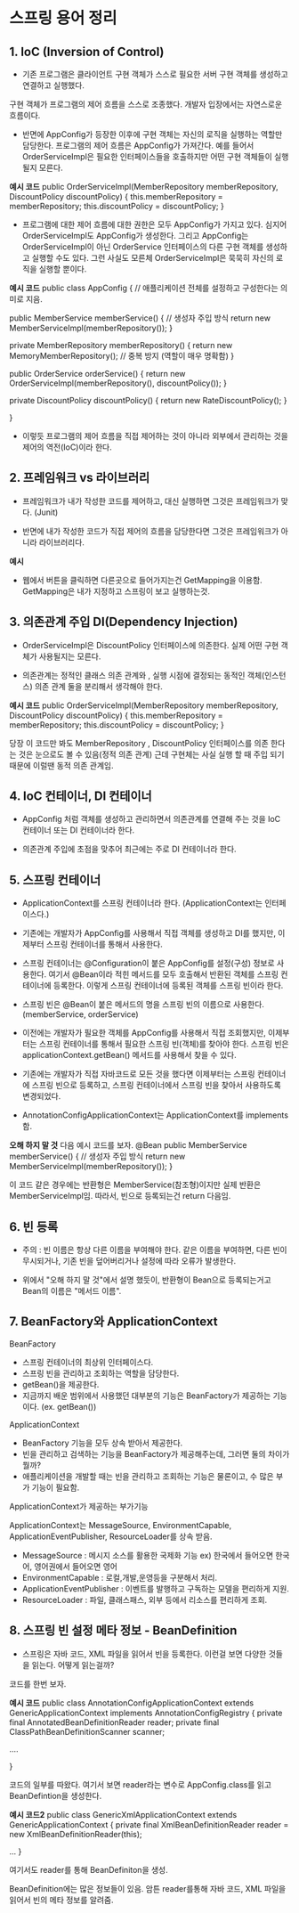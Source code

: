 # 스프링 용어 정리

## 1. IoC (Inversion of Control)

- 기존 프로그램은 클라이언트 구현 객체가 스스로 필요한 서버 구현 객체를 생성하고 연결하고 실행했다.

구현 객체가 프로그램의 제어 흐름을 스스로 조종했다. 개발자 입장에서는 자연스로운 흐름이다.

- 반면에 AppConfig가 등장한 이후에 구현 객체는 자신의 로직을 실행하는 역할만 담당한다. 프로그램의 제어 흐름은
AppConfig가 가져간다. 예를 들어서 OrderServiceImpl은 필요한 인터페이스들을 호출하지만 어떤 구현 객체들이 실행될지 모른다.

**예시 코드**
public OrderServiceImpl(MemberRepository memberRepository, DiscountPolicy discountPolicy) { 
  this.memberRepository = memberRepository;
  this.discountPolicy = discountPolicy;
}

- 프로그램에 대한 제어 흐름에 대한 권한은 모두 AppConfig가 가지고 있다. 심지어 OrderServiceImpl도
AppConfig가 생성한다. 그리고 AppConfig는 OrderServiceImpl이 아닌 OrderService 인터페이스의
다른 구현 객체를 생성하고 실행할 수도 있다. 그런 사실도 모른체 OrderServiceImpl은 묵묵히 자신의 로직을 실행할 뿐이다.

**예시 코드**
public class AppConfig { // 애플리케이션 전체를 설정하고 구성한다는 의미로 지음.

public MemberService memberService() { // 생성자 주입 방식
  return new MemberServiceImpl(memberRepository());
}

private MemberRepository memberRepository() {
  return new MemoryMemberRepository(); // 중복 방지 (역할이 매우 명확함)
}

public OrderService orderService() {
  return new OrderServiceImpl(memberRepository(), discountPolicy());
}

private DiscountPolicy discountPolicy() {
  return new RateDiscountPolicy();
}

}

- 이렇듯 프로그램의 제어 흐름을 직접 제어하는 것이 아니라 외부에서 관리하는 것을 제어의 역전(IoC)이라 한다. 


## 2. 프레임워크 vs 라이브러리

- 프레임워크가 내가 작성한 코드를 제어하고, 대신 실행하면 그것은 프레임워크가 맞다. (Junit)

- 반면에 내가 작성한 코드가 직접 제어의 흐름을 담당한다면 그것은 프레임워크가 아니라 라이브러리다. 

**예시**
- 웹에서 버튼을 클릭하면 다른곳으로 들어가지는건 GetMapping을 이용함. GetMapping은 내가 지정하고
스프링이 보고 실행하는것. 

## 3. 의존관계 주입 DI(Dependency Injection)

- OrderServiceImpl은 DiscountPolicy 인터페이스에 의존한다. 실제 어떤 구현 객체가 사용될지는 모른다. 

- 의존관계는 정적인 클래스 의존 관계와 , 실행 시점에 결정되는 동적인 객체(인스턴스) 의존 관계 둘을 분리해서 생각해야 한다.

**예시 코드**
public OrderServiceImpl(MemberRepository memberRepository, DiscountPolicy discountPolicy) {
  this.memberRepository = memberRepository;
  this.discountPolicy = discountPolicy;
} 

당장 이 코드만 봐도 MemberRepository , DiscountPolicy 인터페이스를 의존 한다는 것은 눈으로도 볼 수 있음(정적 의존 관계)
근데 구현체는 사실 실행 할 때 주입 되기 때문에 이럴땐 동적 의존 관계임. 


## 4. IoC 컨테이너, DI 컨테이너

- AppConfig 처럼 객체를 생성하고 관리하면서 의존관계를 연결해 주는 것을 IoC 컨테이너 또는 DI 컨테이너라 한다. 

- 의존관계 주입에 초점을 맞추어 최근에는 주로 DI 컨테이너라 한다.


## 5. 스프링 컨테이너

- ApplicationContext를 스프링 컨테이너라 한다. (ApplicationContext는 인터페이스다.)

- 기존에는 개발자가 AppConfig를 사용해서 직접 객체를 생성하고 DI를 했지만, 이제부터 스프링 컨테이너를 통해서 사용한다.

- 스프링 컨테이너는 @Configuration이 붙은 AppConfig를 설정(구성) 정보로 사용한다.
여기서 @Bean이라 적힌 메서드를 모두 호출해서 반환된 객체를 스프링 컨테이너에 등록한다. 
이렇게 스프링 컨테이너에 등록된 객체를 스프링 빈이라 한다. 

- 스프링 빈은 @Bean이 붙은 메서드의 명을 스프링 빈의 이름으로 사용한다. (memberService, orderService)

- 이전에는 개발자가 필요한 객체를 AppConfig를 사용해서 직접 조회했지만, 이제부터는 스프링 컨테이너를 통해서
필요한 스프링 빈(객체)를 찾아야 한다. 스프링 빈은 applicationContext.getBean() 메서드를 사용해서 찾을 수 있다.

- 기존에는 개발자가 직접 자바코드로 모든 것을 했다면 이제부터는 스프링 컨테이너에
스프링 빈으로 등록하고, 스프링 컨테이너에서 스프링 빈을 찾아서 사용하도록 변경되었다. 

- AnnotationConfigApplicationContext는 ApplicationContext를 implements함. 

**오해 하지 말 것**
다음 예시 코드를 보자.
@Bean
public MemberService memberService() { // 생성자 주입 방식
  return new MemberServiceImpl(memberRepository());
}

이 코드 같은 경우에는 반환형은 MemberService(참조형)이지만 
실제 반환은 MemberServiceImpl임. 따라서, 빈으로 등록되는건 return 다음임. 

## 6. 빈 등록

- 주의 : 빈 이름은 항상 다른 이름을 부여해야 한다. 같은 이름을 부여하면, 다른 빈이 무시되거나, 기존 빈을 덮어버리거나
설정에 따라 오류가 발생한다. 

- 위에서 "오해 하지 말 것"에서 설명 했듯이, 반환형이 Bean으로 등록되는거고 Bean의 이름은 "메서드 이름". 

## 7. BeanFactory와 ApplicationContext

BeanFactory 

- 스프링 컨테이너의 최상위 인터페이스다.
- 스프링 빈을 관리하고 조회하는 역할을 담당한다.
- getBean()을 제공한다.
- 지금까지 배운 범위에서 사용했던 대부분의 기능은 BeanFactory가 제공하는 기능이다. (ex. getBean())

ApplicationContext

- BeanFactory 기능을 모두 상속 받아서 제공한다.
- 빈을 관리하고 검색하는 기능을 BeanFactory가 제공해주는데, 그러면 둘의 차이가 뭘까?
- 애플리케이션을 개발할 때는 빈을 관리하고 조회하는 기능은 물론이고, 수 많은 부가 기능이 필요함.

ApplicationContext가 제공하는 부가기능

ApplicationContext는 MessageSource, EnvironmentCapable, ApplicationEventPublisher, ResourceLoader를 상속 받음. 

- MessageSource : 메시지 소스를 활용한 국제화 기능 ex) 한국에서 들어오면 한국어, 영어권에서 들어오면 영어
- EnvironmentCapable : 로컬,개발,운영등을 구분해서 처리.
- ApplicationEventPublisher : 이벤트를 발행하고 구독하는 모델을 편리하게 지원.
- ResourceLoader : 파일, 클래스패스, 외부 등에서 리소스를 편리하게 조회.

## 8. 스프링 빈 설정 메타 정보 - BeanDefinition

- 스프링은 자바 코드, XML 파일을 읽어서 빈을 등록한다. 이런걸 보면 다양한 것들을 읽는다. 어떻게 읽는걸까?

코드를 한번 보자.

**예시 코드**
public class AnnotationConfigApplicationContext extends GenericApplicationContext implements AnnotationConfigRegistry {
  private final AnnotatedBeanDefinitionReader reader;
  private final ClassPathBeanDefinitionScanner scanner;
  
  ....

}

코드의 일부를 따왔다. 여기서 보면 reader라는 변수로 AppConfig.class를 읽고 BeanDefintion을 생성한다. 

**예시 코드2**
public class GenericXmlApplicationContext extends GenericApplicationContext {
  private final XmlBeanDefinitionReader reader = new XmlBeanDefinitionReader(this);

   ...
}

여기서도 reader를 통해 BeanDefiniton을 생성. 

BeanDefinition에는 많은 정보들이 있음. 암튼 reader를통해 자바 코드, XML 파일을 읽어서 빈의 메타 정보를 알려줌. 






